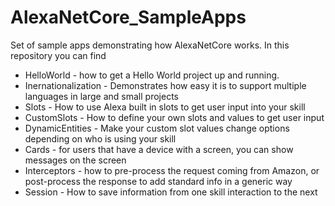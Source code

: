 # AlexaNetCore_SampleApps
Set of sample apps demonstrating how AlexaNetCore works.  In this repository you can find 
* HelloWorld - how to get a Hello World project up and running.
* Inernationalization - Demonstrates how easy it is to support multiple languages in large and small projects
* Slots - How to use Alexa built in slots to get user input into your skill
* CustomSlots - How to define your own slots and values to get user input
* DynamicEntities - Make your custom slot values change options depending on who is using your skill
* Cards - for users that have a device with a screen, you can show messages on the screen
* Interceptors - how to pre-process the request coming from Amazon, or post-process the response to add standard info in a generic way
* Session - How to save information from one skill interaction to the next




